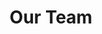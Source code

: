 ---
layout: profiles
permalink: /people/
title: Our Team
description: The talented team making VISTA a reality.
nav: true
nav_order: 3

profiles:
  # if you want to include more than one profile, just replicate the following block
  # and create one content file for each profile inside _pages/
  - align: left
    image: profiles/yong-zhuang.jpg
    content: about_yong-zhuang.md
    image_circular: false # crops the image to make it circular
    more_info: >   
    
  - align: right
    image: profiles/munmi-thakuria.jpeg
    content: about_munmi-thakuria.md
    image_circular: false # crops the image to make it circular
    more_info: >
---